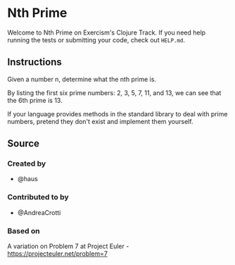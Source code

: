 # Nth Prime

Welcome to Nth Prime on Exercism's Clojure Track.
If you need help running the tests or submitting your code, check out `HELP.md`.

## Instructions

Given a number n, determine what the nth prime is.

By listing the first six prime numbers: 2, 3, 5, 7, 11, and 13, we can see that the 6th prime is 13.

If your language provides methods in the standard library to deal with prime numbers, pretend they don't exist and implement them yourself.

## Source

### Created by

- @haus

### Contributed to by

- @AndreaCrotti

### Based on

A variation on Problem 7 at Project Euler - https://projecteuler.net/problem=7